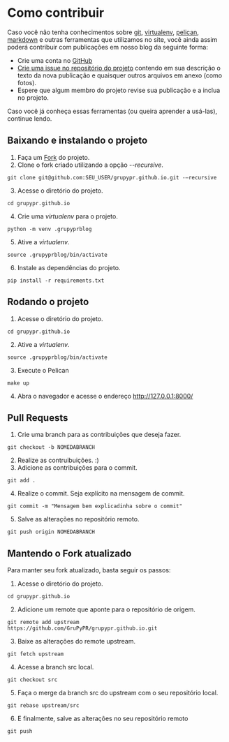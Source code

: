 # Como contribuir

Caso você não tenha conhecimentos sobre [git](https://git-scm.com/),
[virtualenv](https://virtualenv.pypa.io/),
[pelican](http://docs.getpelican.com/), [markdown](http://commonmark.org/) e
outras ferramentas que utilizamos no site, você ainda assim poderá contribuir
com publicações em nosso blog da seguinte forma:

- Crie uma conta no [GitHub](https://github.com/)
- [Crie uma issue no repositório do
  projeto](https://github.com/GruPyPR/grupypr.github.io/issues/new) contendo em
  sua descrição o texto da nova publicação e quaisquer outros arquivos em anexo
  (como fotos).
- Espere que algum membro do projeto revise sua publicação e a inclua no
  projeto.

Caso você já conheça essas ferramentas (ou queira aprender a usá-las), continue
lendo.


## Baixando e instalando o projeto

1. Faça um [Fork](https://github.com/GruPyPR/grupypr.github.io/fork) do projeto.
2. Clone o fork criado utilizando a opção *--recursive*.
```
git clone git@github.com:SEU_USER/grupypr.github.io.git -—recursive
```
3. Acesse o diretório do projeto.
```
cd grupypr.github.io
```
4. Crie uma *virtualenv* para o projeto.
```
python -m venv .grupyprblog
```
5. Ative a *virtualenv*.
```
source .grupyprblog/bin/activate
```
6. Instale as dependências do projeto.
```
pip install -r requirements.txt
```

## Rodando o projeto
1. Acesse o diretório do projeto.
```
cd grupypr.github.io
```
2. Ative a *virtualenv*.
```
source .grupyprblog/bin/activate
```
3. Execute o Pelican
```
make up
```
4. Abra o navegador e acesse o endereço http://127.0.0.1:8000/

## Pull Requests
1. Crie uma branch para as contribuições que deseja fazer.
```
git checkout -b NOMEDABRANCH
```
2. Realize as contruibuições. :)
3. Adicione as contribuições para o commit.
```
git add .
```
4. Realize o commit. Seja explícito na mensagem de commit.
```
git commit -m "Mensagem bem explicadinha sobre o commit"
```
5. Salve as alterações no repositório remoto.
```
git push origin NOMEDABRANCH
```


## Mantendo o Fork atualizado
Para manter seu fork atualizado, basta seguir os passos:

1. Acesse o diretório do projeto.
```
cd grupypr.github.io
```
2. Adicione um remote que aponte para o repositório de origem.
```
git remote add upstream https://github.com/GruPyPR/grupypr.github.io.git
```
3. Baixe as alterações do remote upstream.
```
git fetch upstream
```
4. Acesse a branch src local.
```
git checkout src
```
5. Faça o merge da branch src do upstream com o seu repositório local.
```
git rebase upstream/src
```
6. E finalmente, salve as alterações no seu repositório remoto
```
git push
```
